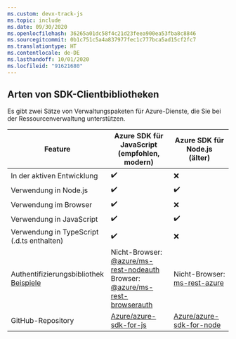 ```yaml
---
ms.custom: devx-track-js
ms.topic: include
ms.date: 09/30/2020
ms.openlocfilehash: 36265a01dc58f4c21d23feea900ea53fba8c8846
ms.sourcegitcommit: 0b1c751c5a4a837977fec1c777bca5ad15cf2fc7
ms.translationtype: HT
ms.contentlocale: de-DE
ms.lasthandoff: 10/01/2020
ms.locfileid: "91621680"
---
```

## <a name="types-of-sdk-client-libraries"></a>Arten von SDK-Clientbibliotheken

Es gibt zwei Sätze von Verwaltungspaketen für Azure-Dienste, die Sie bei der Ressourcenverwaltung unterstützen.

|Feature|Azure SDK für JavaScript<br>(empfohlen, modern)|Azure SDK für Node.js<br>(älter)|
|--|--|--|
|In der aktiven Entwicklung|✔️|❌|
|Verwendung in Node.js|✔️|✔️|
|Verwendung im Browser|✔️|❌|
|Verwendung in JavaScript|✔️|✔️|
|Verwendung in TypeScript<br>(.d.ts enthalten)|✔️|❌|
|Authentifizierungsbibliothek<br>[Beispiele](../node-sdk-azure-authenticate.md)|Nicht-Browser: [@azure/ms-rest-nodeauth](https://www.npmjs.com/package/@azure/ms-rest-nodeauth)<br>Browser: [@azure/ms-rest-browserauth](https://www.npmjs.com/package/@azure/ms-rest-browserauth)|Nicht-Browser: [ms-rest-azure](https://www.npmjs.com/package/ms-rest-azure)|
|GitHub-Repository|[Azure/azure-sdk-for-js](https://github.com/Azure/azure-sdk-for-js)|[Azure/azure-sdk-for-node](https://github.com/Azure/azure-sdk-for-node)|
